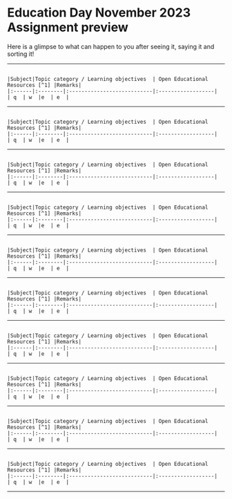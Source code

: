 # Education Day November 2023 Assignment preview

Here is a glimpse to what can happen to you after seeing it, saying it and sorting it! 


---

```{dropdown} Group 1

|Subject|Topic category / Learning objectives  | Open Educational Resources [^1] |Remarks| 
|:------|:--------|:---------------------------|:------------------|
| q  | w  |e  | e  |
```

---

```{dropdown} Group 2

|Subject|Topic category / Learning objectives  | Open Educational Resources [^1] |Remarks| 
|:------|:--------|:---------------------------|:------------------|
| q  | w  |e  | e  |
```

---

```{dropdown} Group 3

|Subject|Topic category / Learning objectives  | Open Educational Resources [^1] |Remarks| 
|:------|:--------|:---------------------------|:------------------|
| q  | w  |e  | e  |
```

---

```{dropdown} Group 4

|Subject|Topic category / Learning objectives  | Open Educational Resources [^1] |Remarks| 
|:------|:--------|:---------------------------|:------------------|
| q  | w  |e  | e  |
```
---

```{dropdown} Group 5

|Subject|Topic category / Learning objectives  | Open Educational Resources [^1] |Remarks| 
|:------|:--------|:---------------------------|:------------------|
| q  | w  |e  | e  |
```
---

```{dropdown} Group 6

|Subject|Topic category / Learning objectives  | Open Educational Resources [^1] |Remarks| 
|:------|:--------|:---------------------------|:------------------|
| q  | w  |e  | e  |
```
---

```{dropdown} Group 7

|Subject|Topic category / Learning objectives  | Open Educational Resources [^1] |Remarks| 
|:------|:--------|:---------------------------|:------------------|
| q  | w  |e  | e  |
```
---

```{dropdown} Group 8

|Subject|Topic category / Learning objectives  | Open Educational Resources [^1] |Remarks| 
|:------|:--------|:---------------------------|:------------------|
| q  | w  |e  | e  |
```
---

```{dropdown} Group 9

|Subject|Topic category / Learning objectives  | Open Educational Resources [^1] |Remarks| 
|:------|:--------|:---------------------------|:------------------|
| q  | w  |e  | e  |
```
---

```{dropdown} Group 10

|Subject|Topic category / Learning objectives  | Open Educational Resources [^1] |Remarks| 
|:------|:--------|:---------------------------|:------------------|
| q  | w  |e  | e  |
```
---

[^1]: This is an experimental Jupyter Book, part of an educational research project, made by staff and MSc students of TU Delft. The first two columns with required prior knowledge were defined by the admission committee Civil Engineering. Column 3 and 4 with Open Educational Resources (OER) is experimental. These OER materials are provided as a service. Although we did our best to collect OER that reflect the required knowledge as good as possible, based on surveys among students and discussion with staff members, unfortunately we can not give a guarantee that the quality of all material is good. Suggestions are welcome via [email](mailto:h.r.schipper@tudelft.nl?subject=PRE-for-CEM-suggestions)

